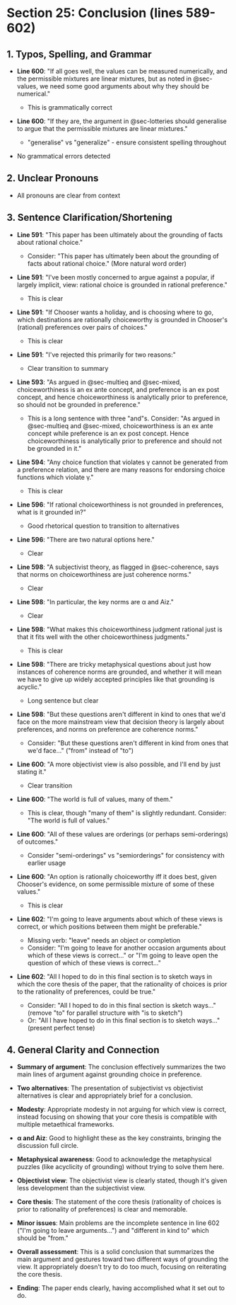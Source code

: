 # Section 25: Conclusion (lines 589-602)

## 1. Typos, Spelling, and Grammar
- **Line 600**: "If all goes well, the values can be measured numerically, and the permissible mixtures are linear mixtures, but as noted in @sec-values, we need some good arguments about why they should be numerical."
  - This is grammatically correct

- **Line 600**: "If they are, the argument in @sec-lotteries should generalise to argue that the permissible mixtures are linear mixtures."
  - "generalise" vs "generalize" - ensure consistent spelling throughout

- No grammatical errors detected

## 2. Unclear Pronouns
- All pronouns are clear from context

## 3. Sentence Clarification/Shortening
- **Line 591**: "This paper has been ultimately about the grounding of facts about rational choice."
  - Consider: "This paper has ultimately been about the grounding of facts about rational choice." (More natural word order)

- **Line 591**: "I've been mostly concerned to argue against a popular, if largely implicit, view: rational choice is grounded in rational preference."
  - This is clear

- **Line 591**: "If Chooser wants a holiday, and is choosing where to go, which destinations are rationally choiceworthy is grounded in Chooser's (rational) preferences over pairs of choices."
  - This is clear

- **Line 591**: "I've rejected this primarily for two reasons:"
  - Clear transition to summary

- **Line 593**: "As argued in @sec-multieq and @sec-mixed, choiceworthiness is an ex ante concept, and preference is an ex post concept, and hence choiceworthiness is analytically prior to preference, so should not be grounded in preference."
  - This is a long sentence with three "and"s. Consider: "As argued in @sec-multieq and @sec-mixed, choiceworthiness is an ex ante concept while preference is an ex post concept. Hence choiceworthiness is analytically prior to preference and should not be grounded in it."

- **Line 594**: "Any choice function that violates γ cannot be generated from a preference relation, and there are many reasons for endorsing choice functions which violate γ."
  - This is clear

- **Line 596**: "If rational choiceworthiness is not grounded in preferences, what is it grounded in?"
  - Good rhetorical question to transition to alternatives

- **Line 596**: "There are two natural options here."
  - Clear

- **Line 598**: "A subjectivist theory, as flagged in @sec-coherence, says that norms on choiceworthiness are just coherence norms."
  - Clear

- **Line 598**: "In particular, the key norms are α and Aiz."
  - Clear

- **Line 598**: "What makes this choiceworthiness judgment rational just is that it fits well with the other choiceworthiness judgments."
  - This is clear

- **Line 598**: "There are tricky metaphysical questions about just how instances of coherence norms are grounded, and whether it will mean we have to give up widely accepted principles like that grounding is acyclic."
  - Long sentence but clear

- **Line 598**: "But these questions aren't different in kind to ones that we'd face on the more mainstream view that decision theory is largely about preferences, and norms on preference are coherence norms."
  - Consider: "But these questions aren't different in kind from ones that we'd face..." ("from" instead of "to")

- **Line 600**: "A more objectivist view is also possible, and I'll end by just stating it."
  - Clear transition

- **Line 600**: "The world is full of values, many of them."
  - This is clear, though "many of them" is slightly redundant. Consider: "The world is full of values."

- **Line 600**: "All of these values are orderings (or perhaps semi-orderings) of outcomes."
  - Consider "semi-orderings" vs "semiorderings" for consistency with earlier usage

- **Line 600**: "An option is rationally choiceworthy iff it does best, given Chooser's evidence, on some permissible mixture of some of these values."
  - This is clear

- **Line 602**: "I'm going to leave arguments about which of these views is correct, or which positions between them might be preferable."
  - Missing verb: "leave" needs an object or completion
  - Consider: "I'm going to leave for another occasion arguments about which of these views is correct..." or "I'm going to leave open the question of which of these views is correct..."

- **Line 602**: "All I hoped to do in this final section is to sketch ways in which the core thesis of the paper, that the rationality of choices is prior to the rationality of preferences, could be true."
  - Consider: "All I hoped to do in this final section is sketch ways..." (remove "to" for parallel structure with "is to sketch")
  - Or: "All I have hoped to do in this final section is to sketch ways..." (present perfect tense)

## 4. General Clarity and Connection
- **Summary of argument**: The conclusion effectively summarizes the two main lines of argument against grounding choice in preference.

- **Two alternatives**: The presentation of subjectivist vs objectivist alternatives is clear and appropriately brief for a conclusion.

- **Modesty**: Appropriate modesty in not arguing for which view is correct, instead focusing on showing that your core thesis is compatible with multiple metaethical frameworks.

- **α and Aiz**: Good to highlight these as the key constraints, bringing the discussion full circle.

- **Metaphysical awareness**: Good to acknowledge the metaphysical puzzles (like acyclicity of grounding) without trying to solve them here.

- **Objectivist view**: The objectivist view is clearly stated, though it's given less development than the subjectivist view.

- **Core thesis**: The statement of the core thesis (rationality of choices is prior to rationality of preferences) is clear and memorable.

- **Minor issues**: Main problems are the incomplete sentence in line 602 ("I'm going to leave arguments...") and "different in kind to" which should be "from."

- **Overall assessment**: This is a solid conclusion that summarizes the main argument and gestures toward two different ways of grounding the view. It appropriately doesn't try to do too much, focusing on reiterating the core thesis.

- **Ending**: The paper ends clearly, having accomplished what it set out to do.

